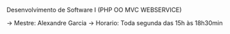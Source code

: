Desenvolvimento de Software I (PHP OO MVC WEBSERVICE)

-> Mestre: Alexandre Garcia
-> Horario: Toda segunda das 15h às 18h30min